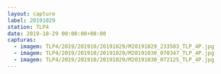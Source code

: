 ```yaml
---
layout: capture
label: 20191029
station: TLP4
date: 2019-10-29 00:00:00+00:00
capturas:
  - imagem: TLP4/2019/201910/20191029/M20191029_233503_TLP_4P.jpg
  - imagem: TLP4/2019/201910/20191029/M20191030_070347_TLP_4P.jpg
  - imagem: TLP4/2019/201910/20191029/M20191030_072125_TLP_4P.jpg
---
```

